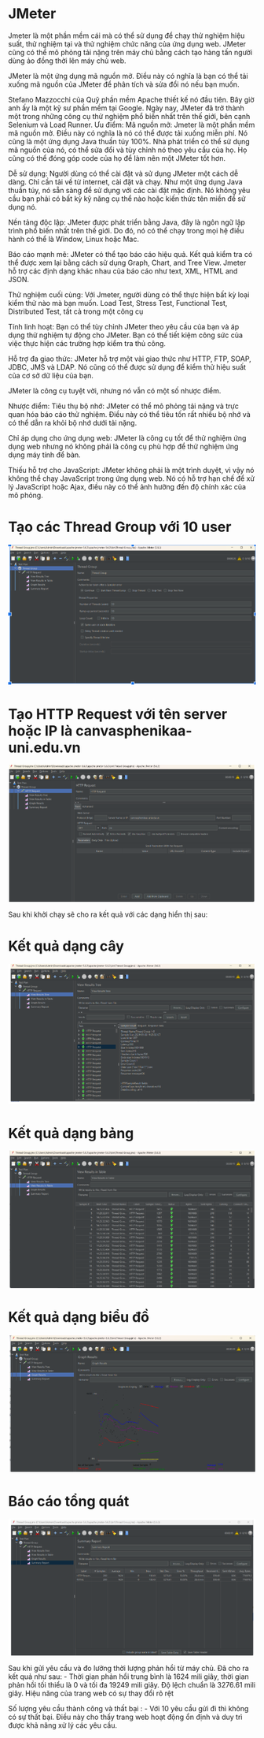 # JMeter

Jmeter là một phần mềm cái mà có thể sử dụng để chạy thử nghiệm hiệu suất, thử nghiệm tại và thử nghiệm chức năng của ứng dụng web. JMeter cũng có thể mô phỏng tải nặng trên máy chủ bằng cách tạo hàng tấn người dùng ảo đồng thời lên máy chủ web.

JMeter là một ứng dụng mã nguồn mở. Điều này có nghĩa là bạn có thể tải xuống mã nguồn của JMeter để phân tích và sửa đổi nó nếu bạn muốn.

Stefano Mazzocchi của Quỹ phần mềm Apache thiết kế nó đầu tiên. Bây giờ anh ấy là một kỹ sư phần mềm tại Google. Ngày nay, JMeter đã trở thành một trong những công cụ thử nghiệm phổ biến nhất trên thế giới, bên cạnh Selenium và Load Runner.
Ưu điểm:
Mã nguồn mở: Jmeter là một phần mềm mã nguồn mở. Điều này có nghĩa là nó có thể được tải xuống miễn phí. Nó cũng là một ứng dụng Java thuần túy 100%. Nhà phát triển có thể sử dụng mã nguồn của nó, có thể sửa đổi và tùy chỉnh nó theo yêu cầu của họ. Họ cũng có thể đóng góp code của họ để làm nên một JMeter tốt hơn.

Dễ sử dụng: Người dùng có thể cài đặt và sử dụng JMeter một cách dễ dàng. Chỉ cần tải về từ internet, cài đặt và chạy. Như một ứng dụng Java thuần túy, nó sẵn sàng để sử dụng với các cài đặt mặc định. Nó không yêu cầu bạn phải có bất kỳ kỹ năng cụ thể nào hoặc kiến thức tên miền để sử dụng nó.

Nền tảng độc lập: JMeter được phát triển bằng Java, đây là ngôn ngữ lập trình phổ biến nhất trên thế giới. Do đó, nó có thể chạy trong mọi hệ điều hành có thể là Window, Linux hoặc Mac.

Báo cáo mạnh mẽ: JMeter có thể tạo báo cáo hiệu quả. Kết quả kiểm tra có thể được xem lại bằng cách sử dụng Graph, Chart, and Tree View. Jmeter hỗ trợ các định dạng khác nhau của báo cáo như text, XML, HTML and JSON.

Thử nghiệm cuối cùng: Với Jmeter, người dùng có thể thực hiện bất kỳ loại kiểm thử nào mà bạn muốn. Load Test, Stress Test, Functional Test, Distributed Test, tất cả trong một công cụ

Tính linh hoạt: Bạn có thể tùy chỉnh JMeter theo yêu cầu của bạn và áp dụng thử nghiệm tự động cho JMeter. Bạn có thể tiết kiệm công sức của việc thực hiện các trường hợp kiểm tra thủ công.

Hỗ trợ đa giao thức: JMeter hỗ trợ một vài giao thức như HTTP, FTP, SOAP, JDBC, JMS và LDAP. Nó cũng có thể được sử dụng để kiểm thử hiệu suất của cơ sở dữ liệu của bạn.

JMeter là công cụ tuyệt vời, nhưng nó vẫn có một số nhược điểm.

Nhược điểm:
Tiêu thụ bộ nhớ: JMeter có thể mô phỏng tải nặng và trực quan hóa báo cáo thử nghiệm. Điều này có thể tiêu tốn rất nhiều bộ nhớ và có thể dẫn ra khỏi bộ nhớ dưới tải nặng.

Chỉ áp dụng cho ứng dụng web: JMeter là công cụ tốt để thử nghiệm ứng dụng web nhưng nó không phải là công cụ phù hợp để thử nghiệm ứng dụng máy tính để bàn.

Thiếu hỗ trợ cho JavaScript: JMeter không phải là một trình duyệt, vì vậy nó không thể chạy JavaScript trong ứng dụng web. Nó có hỗ trợ hạn chế để xử lý JavaScript hoặc Ajax, điều này có thể ảnh hưởng đến độ chính xác của mô phỏng.

# Tạo các Thread Group với 10 user   
![Thread Group](https://github.com/nhvu2311/JMeterr/blob/main/Screenshot%202024-06-03%20155806.png)

 # Tạo HTTP Request với tên server hoặc IP là canvasphenikaa-uni.edu.vn
![HTTP Request](https://github.com/nhvu2311/JMeterr/blob/main/Screenshot%202024-06-03%20160738.png)

Sau khi khởi chạy sẽ cho ra kết quả với các dạng hiển thị sau:

# Kết quả dạng cây
![Tree](https://github.com/nhvu2311/JMeterr/blob/main/Screenshot%202024-06-03%20160747.png)

# Kết quả dạng bảng

![Table](https://github.com/nhvu2311/JMeterr/blob/main/Screenshot%202024-06-03%20160753.png)

# Kết quả dạng biểu đồ 

![Graph](https://github.com/nhvu2311/JMeterr/blob/main/Screenshot%202024-06-03%20160758.png)

# Báo cáo tổng quát 
![Summary Report](https://github.com/nhvu2311/JMeterr/blob/main/Screenshot%202024-06-03%20160808.png)

Sau khi gửi yêu cầu và đo lưởng thời lượng phản hồi từ máy chủ. Đã cho ra kết quả như sau:
	- Thời gian phản hổi trung bình là 1624 mili giây, thời gian phản hồi tối thiểu là 0 và tối đa 19249 mili giây. Độ lệch chuẩn là 3276.61 mili giây. Hiệu năng của trang web có sự thay đổi rõ rệt

Số lượng yêu cầu thành công và thất bại : 
	- Với 10 yêu cầu gửi đi thì không có sự thất bại. Điều này cho thấy trang web hoạt động ổn định và duy trì được khả năng xử lý các yêu cầu.
